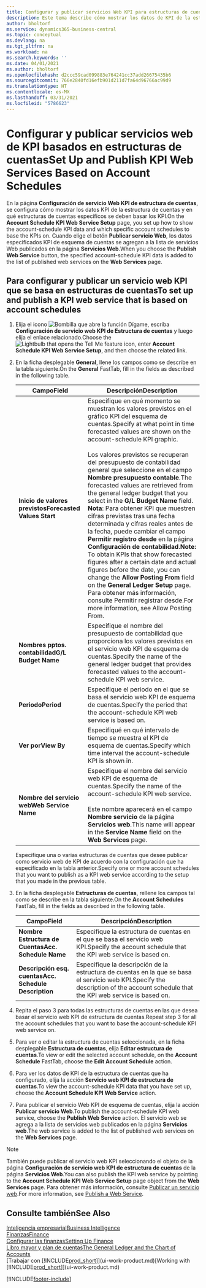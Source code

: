 ```yaml
---
title: Configurar y publicar servicios Web KPI para estructuras de cuentas | Documentos de Microsoft
description: Este tema describe cómo mostrar los datos de KPI de la estructura de cuentas en función de estructuras de cuentas específicas.
author: bholtorf
ms.service: dynamics365-business-central
ms.topic: conceptual
ms.devlang: na
ms.tgt_pltfrm: na
ms.workload: na
ms.search.keywords: ''
ms.date: 04/01/2021
ms.author: bholtorf
ms.openlocfilehash: d2ccc59cad099883e764241cc37add26675435b6
ms.sourcegitcommit: 766e2840fd16efb901d211d7fa64d96766ac99d9
ms.translationtype: HT
ms.contentlocale: es-MX
ms.lasthandoff: 03/31/2021
ms.locfileid: "5786623"
---
```

# <a name="set-up-and-publish-kpi-web-services-based-on-account-schedules"></a><span data-ttu-id="7e4b8-103">Configurar y publicar servicios web de KPI basados en estructuras de cuentas</span><span class="sxs-lookup"><span data-stu-id="7e4b8-103">Set Up and Publish KPI Web Services Based on Account Schedules</span></span>
<span data-ttu-id="7e4b8-104">En la página **Configuración de servicio Web KPI de estructura de cuentas**, se configura cómo mostrar los datos KPI de la estructura de cuentas y en qué estructuras de cuentas específicos se deben basar los KPI.</span><span class="sxs-lookup"><span data-stu-id="7e4b8-104">On the **Account Schedule KPI Web Service Setup** page, you set up how to show the account-schedule KPI data and which specific account schedules to base the KPIs on.</span></span> <span data-ttu-id="7e4b8-105">Cuando elige el botón **Publicar servicio Web**, los datos especificados KPI de esquema de cuentas se agregan a la lista de servicios Web publicados en la página **Servicios Web**.</span><span class="sxs-lookup"><span data-stu-id="7e4b8-105">When you choose the **Publish Web Service** button, the specified account-schedule KPI data is added to the list of published web services on the **Web Services** page.</span></span>  

## <a name="to-set-up-and-publish-a-kpi-web-service-that-is-based-on-account-schedules"></a><span data-ttu-id="7e4b8-106">Para configurar y publicar un servicio web KPI que se basa en estructuras de cuentas</span><span class="sxs-lookup"><span data-stu-id="7e4b8-106">To set up and publish a KPI web service that is based on account schedules</span></span>  
1.  <span data-ttu-id="7e4b8-107">Elija el icono ![Bombilla que abre la función Dígame](media/ui-search/search_small.png "Dígame qué desea hacer"), escriba **Configuración de servicio web KPI de Estructura de cuentas** y luego elija el enlace relacionado.</span><span class="sxs-lookup"><span data-stu-id="7e4b8-107">Choose the ![Lightbulb that opens the Tell Me feature](media/ui-search/search_small.png "Tell me what you want to do") icon, enter **Account Schedule KPI Web Service Setup**, and then choose the related link.</span></span>  
2.  <span data-ttu-id="7e4b8-108">En la ficha desplegable **General**, llene los campos como se describe en la tabla siguiente.</span><span class="sxs-lookup"><span data-stu-id="7e4b8-108">On the **General** FastTab, fill in the fields as described in the following table.</span></span>  

    |<span data-ttu-id="7e4b8-109">Campo</span><span class="sxs-lookup"><span data-stu-id="7e4b8-109">Field</span></span>|<span data-ttu-id="7e4b8-110">Descripción</span><span class="sxs-lookup"><span data-stu-id="7e4b8-110">Description</span></span>|  
    |---------------------------------|---------------------------------------|  
    |<span data-ttu-id="7e4b8-111">**Inicio de valores previstos**</span><span class="sxs-lookup"><span data-stu-id="7e4b8-111">**Forecasted Values Start**</span></span>|<span data-ttu-id="7e4b8-112">Especifique en qué momento se muestran los valores previstos en el gráfico KPI del esquema de cuentas.</span><span class="sxs-lookup"><span data-stu-id="7e4b8-112">Specify at what point in time forecasted values are shown on the account-schedule KPI graphic.</span></span><br /><br /> <span data-ttu-id="7e4b8-113">Los valores previstos se recuperan del presupuesto de contabilidad general que seleccione en el campo **Nombre presupuesto contable**.</span><span class="sxs-lookup"><span data-stu-id="7e4b8-113">The forecasted values are retrieved from the general ledger budget that you select in the **G/L Budget Name** field.</span></span> <span data-ttu-id="7e4b8-114">**Nota**: Para obtener KPI que muestren cifras previstas tras una fecha determinada y cifras reales antes de la fecha, puede cambiar el campo **Permitir registro desde** en la página **Configuración de contabilidad**.</span><span class="sxs-lookup"><span data-stu-id="7e4b8-114">**Note:**  To obtain KPIs that show forecasted figures after a certain date and actual figures before the date, you can change the **Allow Posting From** field on the **General Ledger Setup** page.</span></span> <span data-ttu-id="7e4b8-115">Para obtener más información, consulte Permitir registrar desde.</span><span class="sxs-lookup"><span data-stu-id="7e4b8-115">For more information, see Allow Posting From.</span></span>|  
    |<span data-ttu-id="7e4b8-116">**Nombres pptos. contabilidad**</span><span class="sxs-lookup"><span data-stu-id="7e4b8-116">**G/L Budget Name**</span></span>|<span data-ttu-id="7e4b8-117">Especifique el nombre del presupuesto de contabilidad que proporciona los valores previstos en el servicio web KPI de esquema de cuentas.</span><span class="sxs-lookup"><span data-stu-id="7e4b8-117">Specify the name of the general ledger budget that provides forecasted values to the account-schedule KPI web service.</span></span>|  
    |<span data-ttu-id="7e4b8-118">**Periodo**</span><span class="sxs-lookup"><span data-stu-id="7e4b8-118">**Period**</span></span>|<span data-ttu-id="7e4b8-119">Especifique el periodo en el que se basa el servicio web KPI de esquema de cuentas.</span><span class="sxs-lookup"><span data-stu-id="7e4b8-119">Specify the period that the account-schedule KPI web service is based on.</span></span>|  
    |<span data-ttu-id="7e4b8-120">**Ver por**</span><span class="sxs-lookup"><span data-stu-id="7e4b8-120">**View By**</span></span>|<span data-ttu-id="7e4b8-121">Especifiqué en qué intervalo de tiempo se muestra el KPI de esquema de cuentas.</span><span class="sxs-lookup"><span data-stu-id="7e4b8-121">Specify which time interval the account-schedule KPI is shown in.</span></span>|  
    |<span data-ttu-id="7e4b8-122">**Nombre del servicio web**</span><span class="sxs-lookup"><span data-stu-id="7e4b8-122">**Web Service Name**</span></span>|<span data-ttu-id="7e4b8-123">Especifique el nombre del servicio web KPI de esquema de cuentas.</span><span class="sxs-lookup"><span data-stu-id="7e4b8-123">Specify the name of the account-schedule KPI web service.</span></span><br /><br /> <span data-ttu-id="7e4b8-124">Este nombre aparecerá en el campo **Nombre servicio** de la página **Servicios web**.</span><span class="sxs-lookup"><span data-stu-id="7e4b8-124">This name will appear in the **Service Name** field on the **Web Services** page.</span></span>|  

    <span data-ttu-id="7e4b8-125">Especifique una o varias estructuras de cuentas que desee publicar como servicio web de KPI de acuerdo con la configuración que ha especificado en la tabla anterior.</span><span class="sxs-lookup"><span data-stu-id="7e4b8-125">Specify one or more account schedules that you want to publish as a KPI web service according to the setup that you made in the previous table.</span></span>  

3.  <span data-ttu-id="7e4b8-126">En la ficha desplegable **Estructuras de cuentas**, rellene los campos tal como se describe en la tabla siguiente.</span><span class="sxs-lookup"><span data-stu-id="7e4b8-126">On the **Account Schedules** FastTab, fill in the fields as described in the following table.</span></span>  

    |<span data-ttu-id="7e4b8-127">Campo</span><span class="sxs-lookup"><span data-stu-id="7e4b8-127">Field</span></span>|<span data-ttu-id="7e4b8-128">Descripción</span><span class="sxs-lookup"><span data-stu-id="7e4b8-128">Description</span></span>|  
    |---------------------------------|---------------------------------------|  
    |<span data-ttu-id="7e4b8-129">**Nombre Estructura de Cuentas**</span><span class="sxs-lookup"><span data-stu-id="7e4b8-129">**Acc. Schedule Name**</span></span>|<span data-ttu-id="7e4b8-130">Especifique la estructura de cuentas en el que se basa el servicio web KPI.</span><span class="sxs-lookup"><span data-stu-id="7e4b8-130">Specify the account schedule that the KPI web service is based on.</span></span>|  
    |<span data-ttu-id="7e4b8-131">**Descripción esq. cuentas**</span><span class="sxs-lookup"><span data-stu-id="7e4b8-131">**Acc. Schedule Description**</span></span>|<span data-ttu-id="7e4b8-132">Especifique la descripción de la estructura de cuentas en la que se basa el servicio web KPI.</span><span class="sxs-lookup"><span data-stu-id="7e4b8-132">Specify the description of the account schedule that the KPI web service is based on.</span></span>|  

4.  <span data-ttu-id="7e4b8-133">Repita el paso 3 para todas las estructuras de cuentas en las que desea basar el servicio web KPI de estructura de cuentas.</span><span class="sxs-lookup"><span data-stu-id="7e4b8-133">Repeat step 3 for all the account schedules that you want to base the account-schedule KPI web service on.</span></span>  
5.  <span data-ttu-id="7e4b8-134">Para ver o editar la estructura de cuentas seleccionada, en la ficha desplegable **Estructura de cuentas**, elija **Editar estructura de cuentas**.</span><span class="sxs-lookup"><span data-stu-id="7e4b8-134">To view or edit the selected account schedule, on the **Account Schedule** FastTab, choose the **Edit Account Schedule** action.</span></span>  
6.  <span data-ttu-id="7e4b8-135">Para ver los datos de KPI de la estructura de cuentas que ha configurado, elija la acción **Servicio web KPI de estructura de cuentas**.</span><span class="sxs-lookup"><span data-stu-id="7e4b8-135">To view the account-schedule KPI data that you have set up, choose the **Account Schedule KPI Web Service** action.</span></span>  
7.  <span data-ttu-id="7e4b8-136">Para publicar el servicio Web KPI de esquema de cuentas, elija la acción **Publicar servicio Web**.</span><span class="sxs-lookup"><span data-stu-id="7e4b8-136">To publish the account-schedule KPI web service, choose the **Publish Web Service** action.</span></span> <span data-ttu-id="7e4b8-137">El servicio web se agrega a la lista de servicios web publicados en la página **Servicios web**.</span><span class="sxs-lookup"><span data-stu-id="7e4b8-137">The web service is added to the list of published web services on the **Web Services** page.</span></span>  

> [!NOTE]  
>  <span data-ttu-id="7e4b8-138">También puede publicar el servicio web KPI seleccionando el objeto de la página **Configuración de servicio web KPI de estructura de cuentas** de la página **Servicios Web**.</span><span class="sxs-lookup"><span data-stu-id="7e4b8-138">You can also publish the KPI web service by pointing to the **Account Schedule KPI Web Service Setup** page object from the **Web Services** page.</span></span> <span data-ttu-id="7e4b8-139">Para obtener más información, consulte [Publicar un servicio web](across-how-publish-web-service.md).</span><span class="sxs-lookup"><span data-stu-id="7e4b8-139">For more information, see [Publish a Web Service](across-how-publish-web-service.md).</span></span>  

## <a name="see-also"></a><span data-ttu-id="7e4b8-140">Consulte también</span><span class="sxs-lookup"><span data-stu-id="7e4b8-140">See Also</span></span>  
[<span data-ttu-id="7e4b8-141">Inteligencia empresarial</span><span class="sxs-lookup"><span data-stu-id="7e4b8-141">Business Intelligence</span></span>](bi.md)  
[<span data-ttu-id="7e4b8-142">Finanzas</span><span class="sxs-lookup"><span data-stu-id="7e4b8-142">Finance</span></span>](finance.md)  
[<span data-ttu-id="7e4b8-143">Configurar las finanzas</span><span class="sxs-lookup"><span data-stu-id="7e4b8-143">Setting Up Finance</span></span>](finance-setup-finance.md)  
[<span data-ttu-id="7e4b8-144">Libro mayor y plan de cuentas</span><span class="sxs-lookup"><span data-stu-id="7e4b8-144">The General Ledger and the Chart of Accounts</span></span>](finance-general-ledger.md)  
<span data-ttu-id="7e4b8-145">[Trabajar con [!INCLUDE[prod_short](includes/prod_short.md)]](ui-work-product.md)</span><span class="sxs-lookup"><span data-stu-id="7e4b8-145">[Working with [!INCLUDE[prod_short](includes/prod_short.md)]](ui-work-product.md)</span></span>


[!INCLUDE[footer-include](includes/footer-banner.md)]